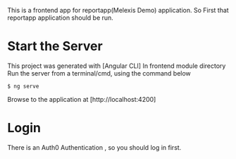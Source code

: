 This is a frontend app for reportapp(Melexis Demo) application. So First that reportapp application should be run.

# Start the Server

This project was generated with [Angular CLI]
In frontend module directory Run the server from a terminal/cmd, using the command below

    $ ng serve

Browse to the application at [http://localhost:4200]

# Login

There is an Auth0 Authentication , so you should log in first. 

